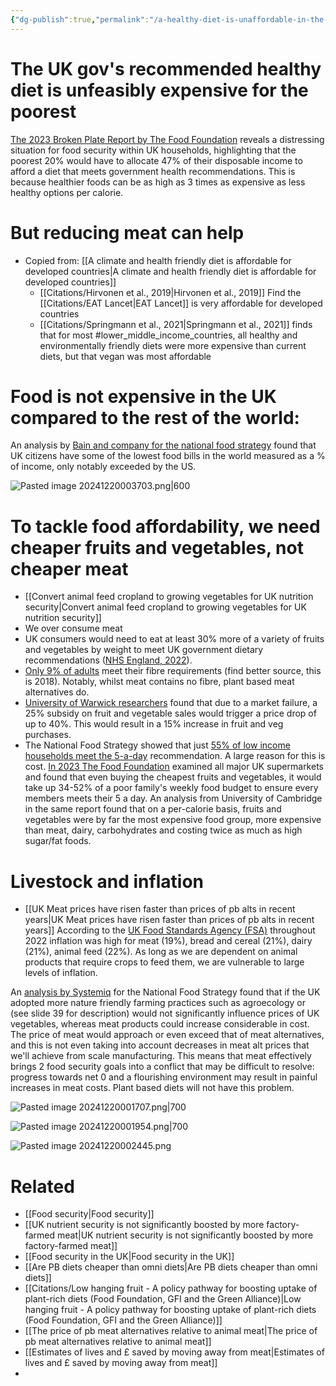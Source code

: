 ```yaml
---
{"dg-publish":true,"permalink":"/a-healthy-diet-is-unaffordable-in-the-uk-without-meat-reduction/","tags":["animal_feed - health_nutrition - uk - food_security"],"created":"2025-10-23T17:42:43.503+01:00","updated":"2025-10-23T19:18:51.077+01:00"}
---
```


# The UK gov's recommended healthy diet is unfeasibly expensive for the poorest
[The 2023 Broken Plate Report by The Food Foundation](https://foodfoundation.org.uk/publication/broken-plate-2023) reveals a distressing situation for food security within UK households, highlighting that the poorest 20% would have to allocate 47% of their disposable income to afford a diet that meets government health recommendations. This is because healthier foods can be as high as 3 times as expensive as less healthy options per calorie. 
# But reducing meat can help
- Copied from: [[A climate and health friendly diet is affordable for developed countries\|A climate and health friendly diet is affordable for developed countries]]
	- [[Citations/Hirvonen et al., 2019\|Hirvonen et al., 2019]] Find the [[Citations/EAT Lancet\|EAT Lancet]] is very affordable for developed countries
	- [[Citations/Springmann et al., 2021\|Springmann et al., 2021]] finds that for most #lower_middle_income_countries,  all healthy and environmentally friendly diets were more expensive than current diets, but that vegan was most affordable

# Food is not expensive in the UK compared to the rest of the world:
An analysis by [Bain and company for the national food strategy](https://www.nationalfoodstrategy.org/wp-content/uploads/2021/09/Supplementary-Evidence-BAIN-Company.pdf) found that UK citizens have some of the lowest food bills in the world measured as a % of income, only notably exceeded by the US. 

![Pasted image 20241220003703.png|600](/img/user/Pasted%20image%2020241220003703.png)

# To tackle food affordability, we need cheaper fruits and vegetables, not cheaper meat
- [[Convert animal feed cropland to growing vegetables for UK nutrition security\|Convert animal feed cropland to growing vegetables for UK nutrition security]]
- We over consume meat
- UK consumers would need to eat at least 30% more of a variety of fruits and vegetables by weight to meet UK government dietary recommendations ([NHS England, 2022](https://digital.nhs.uk/data-and-information/publications/statistical/health-survey-for-england/2022-part-1#data-sets)). 
- [Only 9% of adults](https://www.gov.uk/government/statistics/ndns-results-from-years-9-to-11-2016-to-2017-and-2018-to-2019/ndns-results-from-years-9-to-11-combined-statistical-summary) meet their fibre requirements (find better source, this is 2018). Notably, whilst meat contains no fibre, plant based meat alternatives do.
- [University of Warwick researchers](https://www.science.org/doi/10.1126/sciadv.abi8807) found that due to a market failure, a 25% subsidy on fruit and vegetable sales would trigger a price drop of up to 40%. This would result in a 15% increase in fruit and veg purchases.
- The National Food Strategy showed that just [55% of low income households meet the 5-a-day](https://www.nationalfoodstrategy.org/) recommendation. A large reason for this is cost. [In 2023 The Food Foundation](https://foodfoundation.org.uk/press-release/parents-lower-incomes-face-barriers-affording-fruit-veg-and-wholegrains) examined all major UK supermarkets and found that even buying the cheapest fruits and vegetables, it would take up 34-52% of a poor family's weekly food budget to ensure every members meets their 5 a day. An analysis from University of Cambridge in the same report found that on a per-calorie basis, fruits and vegetables were by far the most expensive food group, more expensive than meat, dairy, carbohydrates and costing twice as much as high sugar/fat foods. 
# Livestock and inflation
- [[UK Meat prices have risen faster than prices of pb alts in recent years\|UK Meat prices have risen faster than prices of pb alts in recent years]]
According to the [UK Food Standards Agency (FSA)](https://www.food.gov.uk/print/pdf/node/17681) throughout 2022 inflation was high for meat (19%), bread and cereal (21%), dairy (21%), animal feed (22%). As long as we are dependent on animal products that require crops to feed them, we are vulnerable to large levels of inflation.

An [analysis by Systemiq](https://www.nationalfoodstrategy.org/wp-content/uploads/2021/09/Evidence-Impact-of-production-changes-on-food-prices-1.pdf) for the National Food Strategy found that if the UK adopted more nature friendly farming practices such as agroecology or (see slide 39 for description) would not significantly influence prices of UK vegetables, whereas meat products could increase considerable in cost. The price of meat would approach or even exceed that of meat alternatives, and this is not even taking into account decreases in meat alt prices that we'll achieve from scale manufacturing. This means that meat effectively brings 2 food security goals into a conflict that may be difficult to resolve: progress towards net 0 and a flourishing environment may result in painful increases in meat costs. Plant based diets will not have this problem.

![Pasted image 20241220001707.png|700](/img/user/Pasted%20image%2020241220001707.png)

![Pasted image 20241220001954.png|700](/img/user/Pasted%20image%2020241220001954.png)

![Pasted image 20241220002445.png](/img/user/Pasted%20image%2020241220002445.png)

# Related
- [[Food security\|Food security]]
- [[UK nutrient security is not significantly boosted by more factory-farmed meat\|UK nutrient security is not significantly boosted by more factory-farmed meat]]
- [[Food security in the UK\|Food security in the UK]]
- [[Are PB diets cheaper than omni diets\|Are PB diets cheaper than omni diets]]
- [[Citations/Low hanging fruit - A policy pathway for boosting uptake of plant-rich diets (Food Foundation, GFI and the Green Alliance)\|Low hanging fruit - A policy pathway for boosting uptake of plant-rich diets (Food Foundation, GFI and the Green Alliance)]]
- [[The price of pb meat alternatives relative to animal meat\|The price of pb meat alternatives relative to animal meat]]
- [[Estimates of lives and £ saved by moving away from meat\|Estimates of lives and £ saved by moving away from meat]]
- 